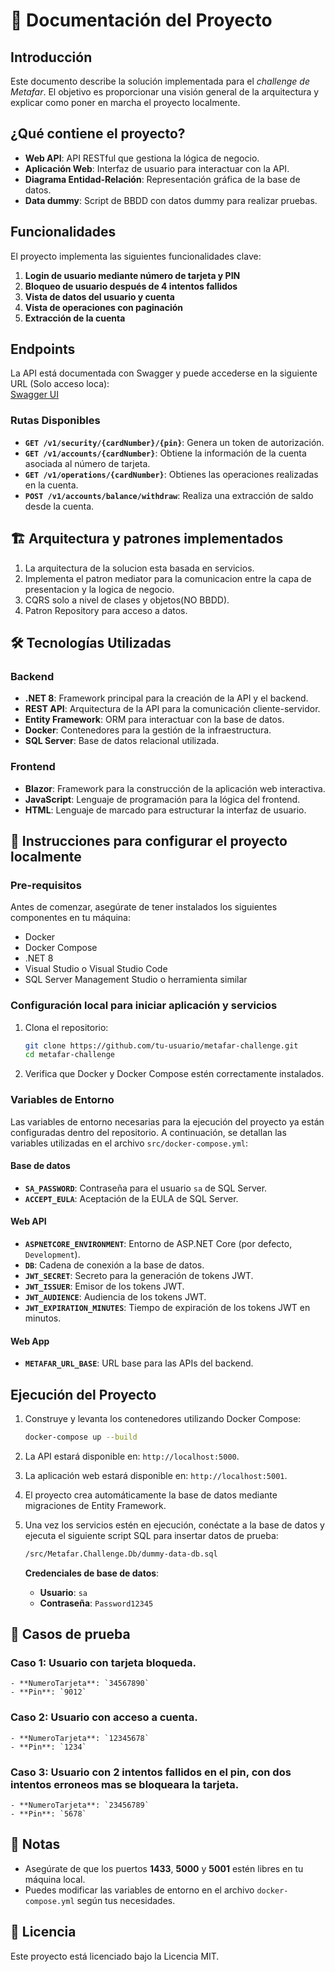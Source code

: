 # 📘 Documentación del Proyecto

## Introducción

Este documento describe la solución implementada para el *challenge de Metafar*. El objetivo es proporcionar una visión general de la arquitectura y explicar como poner en marcha el proyecto localmente.
## ¿Qué contiene el proyecto?

- **Web API**: API RESTful que gestiona la lógica de negocio.
- **Aplicación Web**: Interfaz de usuario para interactuar con la API.
- **Diagrama Entidad-Relación**: Representación gráfica de la base de datos.
- **Data dummy**: Script de BBDD con datos dummy para realizar pruebas.

## Funcionalidades

El proyecto implementa las siguientes funcionalidades clave:

1. **Login de usuario mediante número de tarjeta y PIN**
2. **Bloqueo de usuario después de 4 intentos fallidos**
3. **Vista de datos del usuario y cuenta**
4. **Vista de operaciones con paginación**
5. **Extracción de la cuenta**

## Endpoints

La API está documentada con Swagger y puede accederse en la siguiente URL (Solo acceso loca):  
[Swagger UI](http://localhost:5000/swagger/index.html)

### Rutas Disponibles

- **`GET /v1/security/{cardNumber}/{pin}`**: Genera un token de autorización.
- **`GET /v1/accounts/{cardNumber}`**: Obtiene la información de la cuenta asociada al número de tarjeta.
- **`GET /v1/operations/{cardNumber}`**: Obtienes las operaciones realizadas en la cuenta.
- **`POST /v1/accounts/balance/withdraw`**: Realiza una extracción de saldo desde la cuenta.

## 🏗️ Arquitectura y patrones implementados
1. La arquitectura de la solucion esta basada en servicios.
2. Implementa el patron mediator para la comunicacion entre la capa de presentacion y la logica de negocio.
3. CQRS solo a nivel de clases y objetos(NO BBDD).
4. Patron Repository para acceso a datos.

## 🛠️ Tecnologías Utilizadas

### Backend

- **.NET 8**: Framework principal para la creación de la API y el backend.
- **REST API**: Arquitectura de la API para la comunicación cliente-servidor.
- **Entity Framework**: ORM para interactuar con la base de datos.
- **Docker**: Contenedores para la gestión de la infraestructura.
- **SQL Server**: Base de datos relacional utilizada.

### Frontend

- **Blazor**: Framework para la construcción de la aplicación web interactiva.
- **JavaScript**: Lenguaje de programación para la lógica del frontend.
- **HTML**: Lenguaje de marcado para estructurar la interfaz de usuario.

## 🚀 Instrucciones para configurar el proyecto localmente

### Pre-requisitos

Antes de comenzar, asegúrate de tener instalados los siguientes componentes en tu máquina:

- Docker
- Docker Compose
- .NET 8
- Visual Studio o Visual Studio Code
- SQL Server Management Studio o herramienta similar

### Configuración local para iniciar aplicación y servicios

1. Clona el repositorio:

    ```bash
    git clone https://github.com/tu-usuario/metafar-challenge.git
    cd metafar-challenge
    ```

2. Verifica que Docker y Docker Compose estén correctamente instalados.

### Variables de Entorno

Las variables de entorno necesarias para la ejecución del proyecto ya están configuradas dentro del repositorio. A continuación, se detallan las variables utilizadas en el archivo `src/docker-compose.yml`:

#### Base de datos

- **`SA_PASSWORD`**: Contraseña para el usuario `sa` de SQL Server.
- **`ACCEPT_EULA`**: Aceptación de la EULA de SQL Server.

#### Web API

- **`ASPNETCORE_ENVIRONMENT`**: Entorno de ASP.NET Core (por defecto, `Development`).
- **`DB`**: Cadena de conexión a la base de datos.
- **`JWT_SECRET`**: Secreto para la generación de tokens JWT.
- **`JWT_ISSUER`**: Emisor de los tokens JWT.
- **`JWT_AUDIENCE`**: Audiencia de los tokens JWT.
- **`JWT_EXPIRATION_MINUTES`**: Tiempo de expiración de los tokens JWT en minutos.

#### Web App

- **`METAFAR_URL_BASE`**: URL base para las APIs del backend.

## Ejecución del Proyecto

1. Construye y levanta los contenedores utilizando Docker Compose:
    ```bash
    docker-compose up --build
    ```

2. La API estará disponible en: `http://localhost:5000`.
3. La aplicación web estará disponible en: `http://localhost:5001`.
4. El proyecto crea automáticamente la base de datos mediante migraciones de Entity Framework.
5. Una vez los servicios estén en ejecución, conéctate a la base de datos y ejecuta el siguiente script SQL para insertar datos de prueba:

    ```bash
    /src/Metafar.Challenge.Db/dummy-data-db.sql
    ```

    **Credenciales de base de datos**:
    - **Usuario**: `sa`
    - **Contraseña**: `Password12345`
  
## 🧪 Casos de prueba
### Caso 1: Usuario con tarjeta bloqueda.
    - **NumeroTarjeta**: `34567890`
    - **Pin**: `9012`
### Caso 2: Usuario con acceso a cuenta.
    - **NumeroTarjeta**: `12345678`
    - **Pin**: `1234`
### Caso 3: Usuario con 2 intentos fallidos en el pin, con dos intentos erroneos mas se bloqueara la tarjeta.
    - **NumeroTarjeta**: `23456789`
    - **Pin**: `5678`

## 📝 Notas

- Asegúrate de que los puertos **1433**, **5000** y **5001** estén libres en tu máquina local.
- Puedes modificar las variables de entorno en el archivo `docker-compose.yml` según tus necesidades.

## 📜 Licencia

Este proyecto está licenciado bajo la Licencia MIT.

